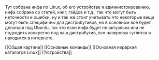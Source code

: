 Тут собрана инфа по Linux, об его устройстве и администрированию, инфа собрана со статей, книг, гайдов и т.д., так что могут быть неточности и ошибки, ну и так же стоит учитывать что некоторые вещи могут быть специфичны для дистрибутивов, но в основном все будет делаться под Ubuntu, так что если инфа будет не актуальна или не подходить конкретно под ваш дистрибутив, все наверняка гуглится и находится в интернете.

[[Общая картина]]
[[Основные команды]]
[[Основная иерархия каталогов Linux]]
[[Устройства]]

